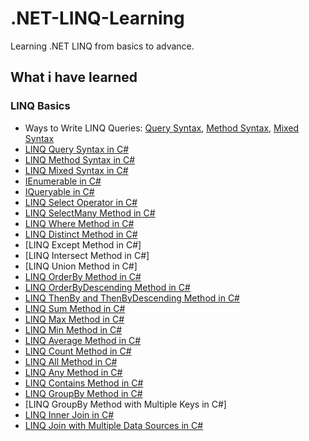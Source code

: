 # .NET-LINQ-Learning
Learning .NET LINQ from basics to advance.

## What i have learned

### LINQ Basics
- Ways to Write LINQ Queries: [Query Syntax](https://github.com/Sajjat004/.NET-LINQ-Learning/blob/main/LINQ%20Basics/Images/LINQ%20Query%20Syntax.png), [Method Syntax](https://github.com/Sajjat004/.NET-LINQ-Learning/blob/main/LINQ%20Basics/Images/LINQ%20Method%20Syntax.png), [Mixed Syntax](https://github.com/Sajjat004/.NET-LINQ-Learning/blob/main/LINQ%20Basics/Images/LINQ%20Mixed%20Syntax.png)
- [LINQ Query Syntax in C#](https://github.com/Sajjat004/.NET-LINQ-Learning/blob/main/LINQ%20Basics/LINQ%20Query%20Syntax%20in%20C%23.cs)
- [LINQ Method Syntax in C#](https://github.com/Sajjat004/.NET-LINQ-Learning/blob/main/LINQ%20Basics/LINQ%20Method%20Syntax%20in%20C%23.cs)
- [LINQ Mixed Syntax in C#](https://github.com/Sajjat004/.NET-LINQ-Learning/blob/main/LINQ%20Basics/LINQ%20Mixed%20Syntax%20in%20C%23.cs)
- [IEnumerable in C#](https://github.com/Sajjat004/.NET-LINQ-Learning/blob/main/LINQ%20Basics/IEnumerable%20in%20C%23.cs)
- [IQueryable in C#](https://github.com/Sajjat004/.NET-LINQ-Learning/blob/main/LINQ%20Basics/IQueryable%20in%20C%23.cs)
- [LINQ Select Operator in C#](https://github.com/Sajjat004/.NET-LINQ-Learning/blob/main/LINQ%20Basics/LINQ%20Select%20Operator%20in%20C%23.cs)
- [LINQ SelectMany Method in C#](https://github.com/Sajjat004/.NET-LINQ-Learning/blob/main/LINQ%20Basics/LINQ%20SelectMany%20Method%20in%20C%23.cs)
- [LINQ Where Method in C#](https://github.com/Sajjat004/.NET-LINQ-Learning/blob/main/LINQ%20Basics/LINQ%20Where%20Method%20in%20C%23.cs)
- [LINQ Distinct Method in C#](https://github.com/Sajjat004/.NET-LINQ-Learning/blob/main/LINQ%20Basics/LINQ%20Distinct%20Method%20in%20C%23.cs)
- [LINQ Except Method in C#]
- [LINQ Intersect Method in C#]
- [LINQ Union Method in C#]
- [LINQ OrderBy Method in C#](https://github.com/Sajjat004/.NET-LINQ-Learning/blob/main/LINQ%20Basics/LINQ%20OrderBy%20Method%20in%20C%23.cs)
- [LINQ OrderByDescending Method in C#](https://github.com/Sajjat004/.NET-LINQ-Learning/blob/main/LINQ%20Basics/LINQ%20OrderByDescending%20Method%20in%20C%23.cs)
- [LINQ ThenBy and ThenByDescending Method in C#](https://github.com/Sajjat004/.NET-LINQ-Learning/blob/main/LINQ%20Basics/LINQ%20ThenBy%20and%20ThenByDescending%20Method%20in%20C%23.cs)
- [LINQ Sum Method in C#](https://github.com/Sajjat004/.NET-LINQ-Learning/blob/main/LINQ%20Basics/LINQ%20Sum%20Method%20in%20C%23.cs)
- [LINQ Max Method in C#](https://github.com/Sajjat004/.NET-LINQ-Learning/blob/main/LINQ%20Basics/LINQ%20Max%20Method%20in%20C%23.cs)
- [LINQ Min Method in C#](https://github.com/Sajjat004/.NET-LINQ-Learning/blob/main/LINQ%20Basics/LINQ%20Min%20Method%20in%20C%23.cs)
- [LINQ Average Method in C#](https://github.com/Sajjat004/.NET-LINQ-Learning/blob/main/LINQ%20Basics/LINQ%20Average%20Method%20in%20C%23.cs)
- [LINQ Count Method in C#](https://github.com/Sajjat004/.NET-LINQ-Learning/blob/main/LINQ%20Basics/LINQ%20Count%20Method%20in%20C%23.cs)
- [LINQ All Method in C#](https://github.com/Sajjat004/.NET-LINQ-Learning/blob/main/LINQ%20Basics/LINQ%20All%20Method%20in%20C%23.cs)
- [LINQ Any Method in C#](https://github.com/Sajjat004/.NET-LINQ-Learning/blob/main/LINQ%20Basics/LINQ%20Any%20Method%20in%20C%23.cs)
- [LINQ Contains Method in C#](https://github.com/Sajjat004/.NET-LINQ-Learning/blob/main/LINQ%20Basics/LINQ%20Contains%20Method%20in%20C%23.cs)
- [LINQ GroupBy Method in C#]()
- [LINQ GroupBy Method with Multiple Keys in C#]
- [LINQ Inner Join in C#]()
- [LINQ Join with Multiple Data Sources in C#]()
